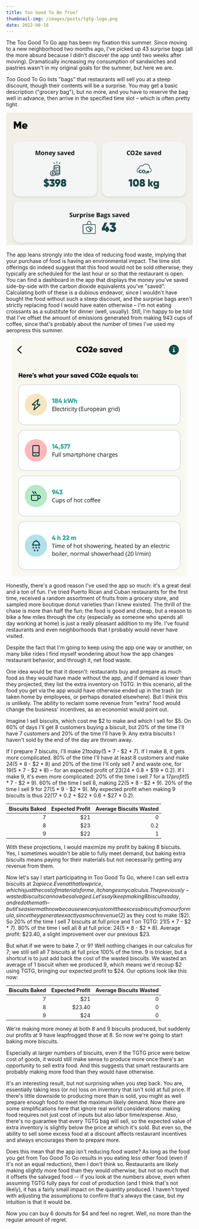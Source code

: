 ```yaml
---
title: Too Good To Be True?
thumbnail-img: /images/posts/tgtg-logo.png
date: 2022-08-16
---
```


The Too Good To Go app has been my fixation this summer. Since moving to a new neighborhood two months ago, I've picked up 43 surprise bags (all the more absurd because I didn't discover the app until two weeks after moving). Dramatically increasing my consumption of sandwiches and pastries wasn't in my original goals for the summer, but here we are. 

Too Good To Go lists "bags" that restaurants will sell you at a steep discount, though their contents will be a surprise. You may get a basic description ("grocery bag"), but no more, and you have to reserve the bag well in advance, then arrive in the specified time slot – which is often pretty tight.

<!-- more -->

<center><img src="/images/posts/tgtg-savings.png" alt="Too Good To Go Savings"/></center>

The app leans strongly into the idea of reducing food waste, implying that your purchase of food is having an environmental impact. The time slot offerings do indeed suggest that this food would not be sold otherwise; they typically are scheduled for the last hour or so that the restaurant is open. You can find a dashboard in the app that displays the money you've saved side-by-side with the carbon dioxide equivalents you've "saved". Calculating both of these is a dubious endeavor, since I wouldn't have bought the food without such a steep discount, and the surprise bags aren't strictly replacing food I would have eaten otherwise – I'm not eating croissants as a substitute for dinner (well, usually). Still, I'm happy to be told that I've offset the amount of emissions generated from making 943 cups of coffee, since that's probably about the number of times I've used my aeropress this summer.

<center><img src="/images/posts/tgtg-co2e-savings.png" alt="Too Good To Go CO2e Savings"/></center>

Honestly, there's a good reason I've used the app so much: it's a great deal and a ton of fun. I've tried Puerto Rican and Cuban restaurants for the first time, received a random assortment of fruits from a grocery store, and sampled more boutique donut varieties than I knew existed. The thrill of the chase is more than half the fun; the food is good and cheap, but a reason to bike a few miles through the city (especially as someone who spends all day working at home) is just a really pleasant addition to my life. I've found restaurants and even neighborhoods that I probably would never have visited.

Despite the fact that I'm going to keep using the app one way or another, on many bike rides I find myself wondering about how the app changes restaurant behavior, and through it, net food waste.

One idea would be that it doesn't: restaurants buy and prepare as much food as they would have made without the app, and if demand is lower than they projected, they list the extra inventory on TGTG. In this scenario, all the food you get via the app would have otherwise ended up in the trash (or taken home by employees, or perhaps donated elsewhere). But I think this is unlikely. The ability to reclaim some revenue from "extra" food would change the business' incentives, as an economist would point out.

Imagine I sell biscuits, which cost me $2 to make and which I sell for $5. On 60% of days I'll get 8 customers buying a biscuit, but 20% of the time I'll have 7 customers and 20% of the time I'll have 9. Any extra biscuits I haven't sold by the end of the day are thrown away.

If I prepare 7 biscuits, I'll make $21 today ($5 \* 7 - $2 \* 7).
If I make 8, it gets more complicated.
80% of the time I'll have at least 8 customers and make $24 ($5 \* 8 - $2 \* 8) and 20% of the time I'll only sell 7 and waste one, for $19 ($5 \* 7 - $2 \* 8) – for an expected profit of $23 ($24 \* 0.8 + $19 \* 0.2).
If I make 9, it's even more complicated: 20% of the time I sell 7 for a $17 profit ($5 \* 7 - $2 \* 9).
60% of the time I sell 8, making $22 ($5 \* 8 - $2 \* 9).
20% of the time I sell 9 for $27 ($5 \* 9 - $2 \* 9).
My expected profit when making 9 biscuits is thus $22 ($17 \* 0.2 + $22 \* 0.6 + $27 \* 0.2).

| Biscuits Baked | Expected Profit | Average Biscuits Wasted |
|-:|-:|-:|
| 7 | $21 | 0 |
| 8 | $23 | 0.2 |
| 9 | $22 | 1 |

With these projections, I would maximize my profit by baking 8 biscuits. Yes, I sometimes wouldn't be able to fully meet demand, but baking extra biscuits means paying for their materials but not necessarily getting any revenue from them.

Now let's say I start participating in Too Good To Go, where I can sell extra biscuits at $2 apiece.
Even at that low price, which is just the cost of materials for me, it changes my calculus.
The previously-wasted biscuits can now be salvaged. Let's say I keep making 8 biscuits a day, and redo the math – but it's easier math now because we can just omit the excess biscuits from our formula, since they generate exactly as much revenue ($2) as they cost to make ($2).
So 20% of the time I sell 7 biscuits at full price and 1 on TGTG: $21 ($5 \* 7 - $2 \* 7).
80% of the time I sell all 8 at full price: $24 ($5 \* 8 - $2 \* 8).
Average profit: $23.40, a slight improvement over our previous $23.

But what if we were to bake 7, or 9?
Well nothing changes in our calculus for 7; we still sell all 7 biscuits at full price 100% of the time.
9 is trickier, but a shortcut is to just add back the cost of the wasted biscuits.
We wasted an average of 1 biscuit when we produced 9, which means we'd recoup $2 using TGTG, bringing our expected profit to $24.
Our options look like this now:

| Biscuits Baked | Expected Profit | Average Biscuits Wasted |
|-:|-:|-:|
| 7 | $21 | 0 |
| 8 | $23.40 | 0 |
| 9 | $24 | 0 |

We're making more money at both 8 and 9 biscuits produced, but suddenly our profits at 9 have leapfrogged those at 8. So now we're going to start baking more biscuits.

Especially at larger numbers of biscuits, even if the TGTG price were below cost of goods, it would still make sense to produce more once there's an opportunity to sell extra food. And this suggests that smart restaurants are probably making more food than they would have otherwise.

It's an interesting result, but not surprising when you step back. You are, essentially taking less (or no) loss on inventory that isn't sold at full price. If there's little downside to producing more than is sold, you might as well prepare enough food to meet the maximum likely demand. Now there are some simplifications here that ignore real world considerations: making food requires not just cost of inputs but also labor time/expense. Also, there's no guarantee that every TGTG bag will sell, so the expected value of extra inventory is slightly below the price at which it's sold. But even so, the ability to sell some excess food at a discount affects restaurant incentives and always encourages them to prepare more.

Does this mean that the app isn't reducing food waste? As long as the food you get from Too Good To Go results in you eating less other food (even if it's not an equal reduction), then I don't think so.
Restaurants are likely making slightly more food than they would otherwise, but not so much that it offsets the salvaged food -- if you look at the numbers above, even when assuming TGTG fully pays for cost of production (and I think that's not likely), it has a fairly small impact on the quantity produced.
I haven't toyed with adjusting the assumptions to confirm that's always the case, but my intuition is that it would be.

Now you can buy 6 donuts for $4 and feel no regret. Well, no more than the regular amount of regret.
